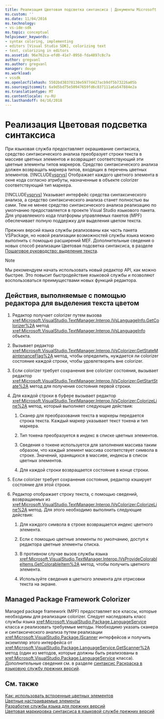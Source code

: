 ```yaml
---
title: Реализация Цветовая подсветка синтаксиса | Документы Microsoft
ms.custom: ''
ms.date: 11/04/2016
ms.technology:
- vs-ide-sdk
ms.topic: conceptual
helpviewer_keywords:
- syntax coloring, implementing
- editors [Visual Studio SDK], colorizing text
- text, colorizing in editors
ms.assetid: 96e762ca-efd0-41e7-8958-fda4897c8c7a
author: gregvanl
ms.author: gregvanl
manager: douge
ms.workload:
- vssdk
ms.openlocfilehash: 5502bd30378130e5977d427acb9df5b73226a05b
ms.sourcegitcommit: 6a9d5bd75e50947659fd6c837111a6a547884e2a
ms.translationtype: MT
ms.contentlocale: ru-RU
ms.lasthandoff: 04/16/2018
---
```

# <a name="implementing-syntax-coloring"></a>Реализация Цветовая подсветка синтаксиса
При языковая служба предоставляет окрашивание синтаксиса, средство синтаксического анализа преобразует строки текста в массиве цветных элементов и возвращает соответствующий эти цветные элементы типов маркеров. Средство синтаксического анализа должен возвращать маркера типов, входящих в перечень цветных элементов. [!INCLUDE[vsprvs](../../code-quality/includes/vsprvs_md.md)] Отображает каждого цветного элемента в окне кода согласно атрибуты, назначенные в объекте colorizer соответствующий тип маркера.  
  
 [!INCLUDE[vsprvs](../../code-quality/includes/vsprvs_md.md)] Указывает интерфейс средства синтаксического анализа, а средство синтаксического анализа станет полностью вы сами. Тем не менее средство синтаксического анализа реализацию по умолчанию предоставляется в проекте Visual Studio языкового пакета. Для управляемого кода платформы управляемых пакетов (MPF) обеспечивает полную поддержку для выделения цветом текста.  
  
 Прежних версий языка службы реализованы как часть пакета VSPackage, но новой реализации возможностей службы языка можно выполнить с помощью расширений MEF. Дополнительные сведения о новых способ реализации Цветовая подсветка синтаксиса, в разделе [Пошаговое руководство: выделение текста](../../extensibility/walkthrough-highlighting-text.md).  
  
> [!NOTE]
>  Мы рекомендуем начать использовать новый редактор API, как можно быстрее. Это повысит быстродействие языковой службы и позволяют воспользоваться преимуществами новых функций редактора.  
  
## <a name="steps-followed-by-an-editor-to-colorize-text"></a>Действия, выполняемые с помощью редактора для выделения текста цветом  
  
1.  Редактор получает colorizer путем вызова <xref:Microsoft.VisualStudio.TextManager.Interop.IVsLanguageInfo.GetColorizer%2A> метод <xref:Microsoft.VisualStudio.TextManager.Interop.IVsLanguageInfo> объекта.  
  
2.  Вызывает редактор <xref:Microsoft.VisualStudio.TextManager.Interop.IVsColorizer.GetStateMaintenanceFlag%2A> метод, чтобы определить, нуждается ли colorizer состояние каждой строки, чтобы удовлетворять вне colorizer.  
  
3.  Если colorizer требует сохранения вне colorizer состояния, вызывает редактор <xref:Microsoft.VisualStudio.TextManager.Interop.IVsColorizer.GetStartState%2A> метод для получения состояния первой строки.  
  
4.  Для каждой строки в буфере вызывает редактор <xref:Microsoft.VisualStudio.TextManager.Interop.IVsColorizer.ColorizeLine%2A> метод, который выполняет следующие действия:  
  
    1.  Сканер для преобразования текста в маркеры передается строка текста. Каждый маркер указывает текст токена и тип маркера.  
  
    2.  Тип токена преобразуется в индекс в списке цветных элементов.  
  
    3.  Сведения о токене используется для заполнения массива таким образом, что каждый элемент массива соответствует символа в строке. Значений, хранящихся в массиве, индексы в список цветных элементов.  
  
    4.  Для каждой строки возвращается состояние в конце строки.  
  
5.  Если colorizer требует сохранения состояния, редактор кэширует состояние для этой строки.  
  
6.  Редактор отображает строку текста, с помощью сведений, возвращаемых из <xref:Microsoft.VisualStudio.TextManager.Interop.IVsColorizer.ColorizeLine%2A> метод. Для этого необходимо выполнить следующие действия:  
  
    1.  Для каждого символа в строке возвращается индекс цветного элемента.  
  
    2.  Если с помощью цветные элементы по умолчанию, доступ к редактора цветные элементы списка.  
  
    3.  В противном случае вызов службы языка <xref:Microsoft.VisualStudio.TextManager.Interop.IVsProvideColorableItems.GetColorableItem%2A> метод, чтобы получить цветного элемента.  
  
    4.  Используйте сведения в цветного элемента для отрисовки текста на экране.  
  
## <a name="managed-package-framework-colorizer"></a>Managed Package Framework Colorizer  
 Managed package framework (MPF) предоставляет все классы, которые необходимы для реализации colorizer. Следует наследовать класс службы языка <xref:Microsoft.VisualStudio.Package.LanguageService> класса и реализовать требуемые методы. Необходимо указать сканера и синтаксического анализа путем реализации <xref:Microsoft.VisualStudio.Package.IScanner> интерфейсов и получить экземпляр этого интерфейса от <xref:Microsoft.VisualStudio.Package.LanguageService.GetScanner%2A> метод (один из методов, которые должны быть реализованы в <xref:Microsoft.VisualStudio.Package.LanguageService> класса). Дополнительные сведения см. в разделе [синтаксис Раскраска в языковую службу прежних версий](../../extensibility/internals/syntax-colorizing-in-a-legacy-language-service.md).  
  
## <a name="see-also"></a>См. также  
 [Как: использовать встроенные цветных элементов](../../extensibility/internals/how-to-use-built-in-colorable-items.md)   
 [Цветные настраиваемые элементы](../../extensibility/internals/custom-colorable-items.md)   
 [Разработке службы языка для прежних версий](../../extensibility/internals/developing-a-legacy-language-service.md)   
 [Цветовая маркировка синтаксиса в языковой службе прежних версий](../../extensibility/internals/syntax-colorizing-in-a-legacy-language-service.md)